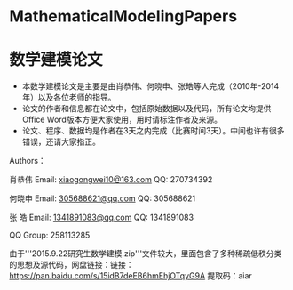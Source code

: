 # MathematicalModelingPapers
# 数学建模论文
- 本数学建模论文是主要是由肖恭伟、何晓申、张皓等人完成（2010年-2014年）以及各位老师的指导。
- 论文的作者和信息都在论文中，包括原始数据以及代码，所有论文均提供Office Word版本方便大家使用，用时请标注作者及来源。
- 论文、程序、数据均是作者在3天之内完成（比赛时间3天）。中间也许有很多错误，还请大家指正。

Authors：

肖恭伟 Email: xiaogongwei10@163.com QQ: 270734392

何晓申 Email: 305688621@qq.com QQ: 305688621

张 皓  Email: 1341891083@qq.com QQ: 1341891083

QQ Group: 258113285 

由于'''2015.9.22研究生数学建模.zip'''文件较大，里面包含了多种稀疏低秩分类的思想及源代码，网盘链接：链接：https://pan.baidu.com/s/15idB7deEB6hmEhjOTqyG9A 
提取码：aiar


